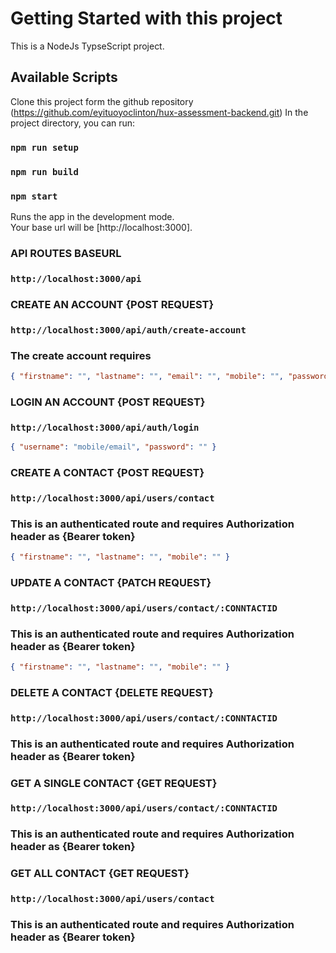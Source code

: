 # Getting Started with this project

This is a NodeJs TypseScript project.

## Available Scripts

Clone this project form the github repository (https://github.com/eyituoyoclinton/hux-assessment-backend.git)
In the project directory, you can run:

### `npm run setup`

### `npm run build`

### `npm start`

Runs the app in the development mode.\
Your base url will be [http://localhost:3000].

### API ROUTES BASEURL

### `http://localhost:3000/api`

### CREATE AN ACCOUNT {POST REQUEST}

### `http://localhost:3000/api/auth/create-account`

### The create account requires

```json
{ "firstname": "", "lastname": "", "email": "", "mobile": "", "password": "" }
```

### LOGIN AN ACCOUNT {POST REQUEST}

### `http://localhost:3000/api/auth/login`

```json
{ "username": "mobile/email", "password": "" }
```

### CREATE A CONTACT {POST REQUEST}

### `http://localhost:3000/api/users/contact`

### This is an authenticated route and requires Authorization header as {Bearer token}

```json
{ "firstname": "", "lastname": "", "mobile": "" }
```

### UPDATE A CONTACT {PATCH REQUEST}

### `http://localhost:3000/api/users/contact/:CONNTACTID`

### This is an authenticated route and requires Authorization header as {Bearer token}

```json
{ "firstname": "", "lastname": "", "mobile": "" }
```

### DELETE A CONTACT {DELETE REQUEST}

### `http://localhost:3000/api/users/contact/:CONNTACTID`

### This is an authenticated route and requires Authorization header as {Bearer token}

### GET A SINGLE CONTACT {GET REQUEST}

### `http://localhost:3000/api/users/contact/:CONNTACTID`

### This is an authenticated route and requires Authorization header as {Bearer token}

### GET ALL CONTACT {GET REQUEST}

### `http://localhost:3000/api/users/contact`

### This is an authenticated route and requires Authorization header as {Bearer token}
